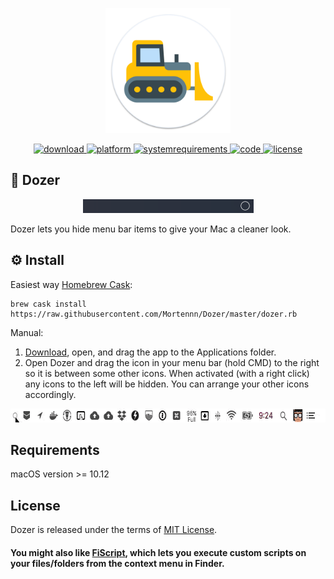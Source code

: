 <p align="center">
	<img width="200" height="200" margin-right="100%" src="https://github.com/Mortennn/Dozer/blob/master/Dozer/Resources/Assets.xcassets/AppIcon.appiconset/Icon_512x512%402x.png">
</p>
<p align="center">
	<a href="https://github.com/Mortennn/Dozer/releases/latest">
 		<img src="https://img.shields.io/badge/download-latest-brightgreen.svg" alt="download">
	</a>
	<a href="https://img.shields.io/badge/platform-macOS-lightgrey.svg">
 		<img src="https://img.shields.io/badge/platform-macOS-lightgrey.svg" alt="platform">
	</a>
	<a href="https://img.shields.io/badge/requirements-macOS Sierra+-ff69b4.svg">
 		<img src="https://img.shields.io/badge/requirements-macOS Sierra+-ff69b4.svg" alt="systemrequirements">
	</a>
	<a href="https://swift.org/">
 		<img src="https://img.shields.io/badge/code-Swift-yellow.svg" alt="code">
	</a>
	<a href="http://opensource.org/licenses/MIT">
 		<img src="https://img.shields.io/badge/license-MIT-blue.svg" alt="license">
	</a>
</p>

## 🚀 Dozer
<p align="center">
	<img height="22" min-width="100" src="https://github.com/Mortennn/Dozer/raw/master/demo/demo.gif" alt="desktop-image">
</p>
<p align="center"></p>
Dozer lets you hide menu bar items to give your Mac a cleaner look.

## ⚙️ Install
Easiest way [Homebrew Cask](https://caskroom.github.io/):

	brew cask install https://raw.githubusercontent.com/Mortennn/Dozer/master/dozer.rb
Manual:


1. [Download](https://github.com/Mortennn/Dozer/releases/latest), open, and drag the app to the Applications folder.
2. Open Dozer and drag the icon in your menu bar (hold CMD) to the right so it is between some other icons. When activated (with a right click) any icons to the left will be hidden. You can arrange your other icons accordingly.

<p align="center">
	<img height="22" min-width="100" src="https://github.com/Mortennn/Dozer/raw/master/demo/dozer.gif" alt="menubar demo">
</p>

## Requirements
macOS version >= 10.12

## License

Dozer is released under the terms of [MIT License](http://opensource.org/licenses/MIT).

#### You might also like [FiScript](https://github.com/Mortennn/FiScript), which lets you execute custom scripts on your files/folders from the context menu in Finder.
